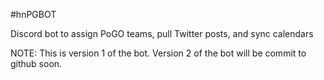 #hnPGBOT

Discord bot to assign PoGO teams, pull Twitter posts, and sync calendars

NOTE: This is version 1 of the bot. Version 2 of the bot will be commit to github soon.
